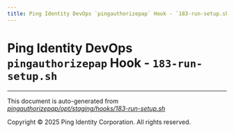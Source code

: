 ```yaml
---
title: Ping Identity DevOps `pingauthorizepap` Hook - `183-run-setup.sh`
---
```


# Ping Identity DevOps `pingauthorizepap` Hook - `183-run-setup.sh`

---
This document is auto-generated from _[pingauthorizepap/opt/staging/hooks/183-run-setup.sh](https://github.com/pingidentity/pingidentity-docker-builds/blob/master/pingauthorizepap/opt/staging/hooks/183-run-setup.sh)_

Copyright © 2025 Ping Identity Corporation. All rights reserved.
